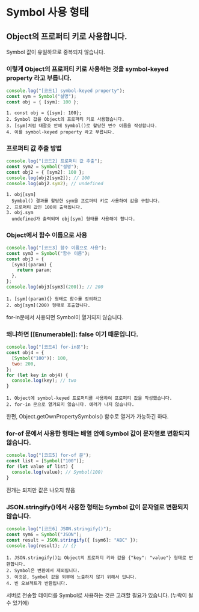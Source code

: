 # Symbol 사용 형태

## Object의 프로퍼티 키로 사용합니다.

Symbol 값이 유일하므로 중복되지 않습니다.

### 이렇게 Object의 프로퍼티 키로 사용하는 것을 symbol-keyed property 라고 부릅니다.

```js
console.log("[코드1] symbol-keyed property");
const sym = Symbol("설명");
const obj = { [sym]: 100 };
```

    1. const obj = {[sym]: 100};
    2. Symbol 값을 Object의 프로퍼티 키로 사용했습니다.
    3. [sym]처럼 대괄호 안에 Symbol()로 할당한 변수 이름을 작성합니다.
    4. 이를 symbol-keyed property 라고 부릅니다.

### 프로퍼티 값 추출 방법

```js
console.log("[코드2] 프로퍼티 값 추출");
const sym2 = Symbol("설명");
const obj2 = { [sym2]: 100 };
console.log(obj2[sym2]); // 100
console.log(obj2.sym2); // undefined
```

    1. obj[sym]
      Symbol() 결과를 할당한 sym을 프로퍼티 키로 사용하여 값을 구합니다.
    2. 프로퍼티 값인 100이 출력됩니다.
    3. obj.sym
      undefined가 출력되며 obj[sym] 형태를 사용해야 합니다.

### Object에서 함수 이름으로 사용

```js
console.log("[코드3] 함수 이름으로 사용");
const sym3 = Symbol("함수 이름");
const obj3 = {
  [sym3](param) {
    return param;
  },
};
console.log(obj3[sym3](200)); // 200
```

    1. [sym](param){} 형태로 함수를 정의하고
    2. obj[sym](200) 형태로 호출합니다.

for-in문에서 사용되면 Symbol이 열거되지 않습니다.

### 왜냐하면 [[Enumerable]]: false 이기 때문입니다.

```js
console.log("[코드4] for-in문");
const obj4 = {
  [Symbol("100")]: 100,
  two: 200,
};
for (let key in obj4) {
  console.log(key); // two
}
```

    1. Object에 symbol-keyed 프로퍼티를 사용하여 프로퍼티 값을 작성했습니다.
    2. for-in 문으로 열거되지 않습니다. 에러가 나지 않습니다.

한편, Object.getOwnPropertySymbols() 함수로 열거가 가능하긴 하다.

### for-of 문에서 사용한 형태는 배열 안에 Symbol 값이 문자열로 변환되지 않습니다.

```js
console.log("[코드5] for-of 문");
const list = [Symbol("100")];
for (let value of list) {
  console.log(value); // Symbol(100)
}
```

전개는 되지만 값은 나오지 않음

### JSON.stringify()에서 사용한 형태는 Symbol 값이 문자열로 변환되지 않습니다.

```js
console.log("[코드6] JSON.stringify()");
const sym6 = Symbol("JSON");
const result = JSON.stringify({ [sym6]: "ABC" });
console.log(result); // {}
```

    1. JSON.stringify()는 Object의 프로퍼티 키와 값을 {"key": "value"} 형태로 변환합니다.
    2. Symbol은 변환에서 제외됩니다.
    3. 이것은, Symbol 값을 외부에 노출하지 않기 위해서 입니다.
    4. 빈 오브젝트가 반환됩니다.

서버로 전송할 데이터를 Symbol로 사용하는 것은 고려할 필요가 있습니다. (누락이 될 수 있기에)
